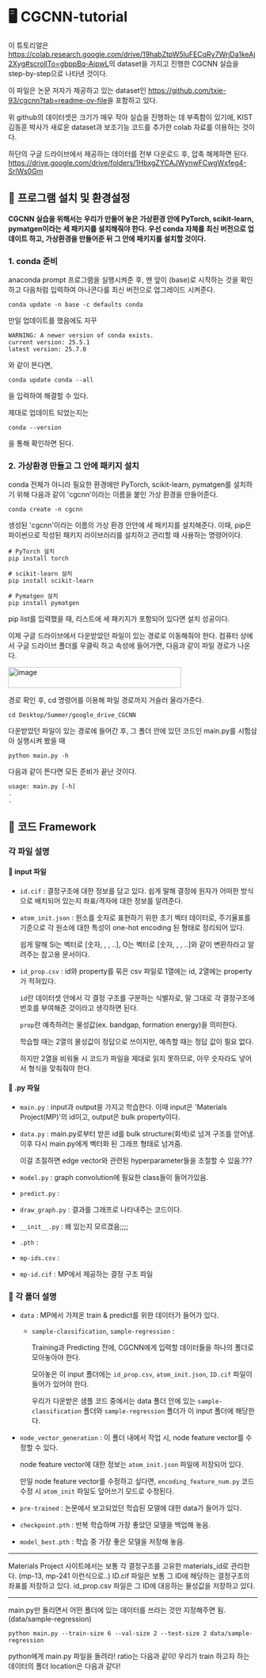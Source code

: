 # 🖥️ CGCNN-tutorial
이 튜토리얼은 <https://colab.research.google.com/drive/19habZtpW5luFECqRy7WrjDa1keAj2Xyg#scrollTo=gbppBq-AipwL>의 dataset을 가지고 진행한 CGCNN 실습을 step-by-step으로 나타낸 것이다.

이 파일은 논문 저자가 제공하고 있는 dataset인 <https://github.com/txie-93/cgcnn?tab=readme-ov-file>을 포함하고 있다.  

위 github의 데이터셋은 크기가 매우 작아 실습을 진행하는 데 부족함이 있기에, KIST 김동훈 박사가 새로운 dataset과 보조기능 코드를 추가한 colab 자료를 이용하는 것이다.  

하단의 구글 드라이브에서 제공하는 데이터를 전부 다운로드 후, 압축 해제하면 된다. 
<https://drive.google.com/drive/folders/1HbxgZYCAJWynwFCwgWxfeg4-SrlWs0Gm>

## 📌 프로그램 설치 및 환경설정
**CGCNN 실습을 위해서는 우리가 만들어 놓은 가상환경 안에 PyTorch, scikit-learn, pymatgen이라는 세 패키지를 설치해줘야 한다.
우선 conda 자체를 최신 버전으로 업데이트 하고, 가상환경을 만들어준 뒤 그 안에 패키지를 설치할 것이다.**


### **1. conda 준비**

anaconda prompt 프로그램을 실행시켜준 후, 맨 앞이 (base)로 시작하는 것을 확인하고 다음처럼 입력하여 아나콘다를 최신 버전으로 업그레이드 시켜준다.
~~~
conda update -n base -c defaults conda
~~~
만일 업데이트를 했음에도 자꾸 
~~~
WARNING: A newer version of conda exists.
current version: 25.5.1
latest version: 25.7.0
~~~
와 같이 뜬다면, 
~~~
conda update conda --all
~~~
을 입력하여 해결할 수 있다.


제대로 업데이트 되었는지는
~~~
conda --version
~~~
을 통해 확인하면 된다.


### **2. 가상환경 만들고 그 안에 패키지 설치**

conda 전체가 아니라 필요한 환경에만 PyTorch, scikit-learn, pymatgen를 설치하기 위해 다음과 같이 'cgcnn'이라는 이름을 붙인 가상 환경을 만들어준다.
~~~
conda create -n cgcnn
~~~
생성된 'cgcnn'이라는 이름의 가상 환경 안안에 세 패키지를 설치해준다.
이때, pip은 파이썬으로 작성된 패키지 라이브러리를 설치하고 관리할 때 사용하는 명령어이다.
~~~
# PyTorch 설치
pip install torch

# scikit-learn 설치
pip install scikit-learn

# Pymatgen 설치
pip install pymatgen
~~~
pip list를 입력했을 때, 리스트에 세 패키지가 포함되어 있다면 설치 성공이다.

이제 구글 드라이브에서 다운받았던 파일이 있는 경로로 이동해줘야 한다.
컴퓨터 상에서 구글 드라이브 폴더를 우클릭 하고 속성에 들어가면, 다음과 같이 파일 경로가 나온다.

<img width="349" height="42" alt="image" src="https://github.com/user-attachments/assets/a2af97f6-29a4-4e92-980a-2edae9e5edf9" />

경로 확인 후, cd 명령어를 이용해 파일 경로까지 거슬러 올라가준다.
~~~
cd Desktop/Summer/google_drive_CGCNN
~~~

다운받았던 파일이 있는 경로에 들어간 후, 그 폴더 안에 있던 코드인 main.py를 시험삼아 실행시켜 봤을 때 
~~~
python main.py -h
~~~
다음과 같이 뜬다면 모든 준비가 끝난 것이다.
~~~
usage: main.py [-h]
.
.
~~~

## 📌 코드 Framework

### 각 파일 설명

#### 🔷 input 파일
- `id.cif` : 결정구조에 대한 정보를 담고 있다. 쉽게 말해 결정에 원자가 어떠한 방식으로 배치되어 있는지 좌표/격자에 대한 정보를 알려준다.
  
- `atom_init.json` : 원소를 숫자로 표현하기 위한 초기 벡터 데이터로, 주기율표를 기준으로 각 원소에 대한 특성이 one-hot encoding 된 형태로 정리되어 있다.

  쉽게 말해 Si는 벡터로 [숫자, , , ..], O는 벡터로 [숫자, , , ..]와 같이 변환하라고 알려주는 참고용 문서이다.
  
- `id_prop.csv` : id와 property를 묶은 csv 파일로 1열에는 id, 2열에는 property가 적혀있다.
  
    `id`란 데이터셋 안에서 각 결정 구조를 구분하는 식별자로, 말 그대로 각 결정구조에 번호를 부여해준 것이라고 생각하면 된다.
  
    `prop`란 예측하려는 물성값(ex. bandgap, formation energy)을 의미한다.

  학습할 때는 2열의 물성값이 정답으로 쓰이지만, 예측할 때는 정답 값이 필요 없다.

  하지만 2열을 비워둘 시 코드가 파일을 제대로 읽지 못하므로, 아무 숫자라도 넣어서 형식을 맞춰줘야 한다.

#### 🔷 .py 파일

- `main.py` : input과 output을 가지고 학습한다. 이때 input은 'Materials Project(MP)'의 id이고, output은 bulk property이다.
- `data.py` : main.py로부터 받은 id를 bulk structure(회색)로 넘겨 구조를 얻어냄. 이후 다시 main.py에게 벡터화 된 그래프 형태로 넘겨줌.

  이걸 조절하면 edge vector와 관련된 hyperparameter들을 조절할 수 있음.???
  
- `model.py` : graph convolution에 필요한 class들이 들어가있음.
- `predict.py` :
- `draw_graph.py` : 결과를 그래프로 나타내주는 코드이다.
- `__init__.py` : 왜 있는지 모르겠음;;;;
- `.pth` :
- `mp-ids.csv` :
- `mp-id.cif` : MP에서 제공하는 결정 구조 파일


### 🔷 각 폴더 설명
- `data` : MP에서 가져온 train & predict를 위한 데이터가 들어가 있다.
  - `sample-classification`, `sample-regression` :
  
    Training과 Predicting 전에, CGCNN에게 입력할 데이터들을 하나의 폴더로 모아놓아야 한다. 

    모아놓은 이 input 폴더에는 `id_prop.csv`, `atom_init.json`, `ID.cif` 파일이 들어가 있어야 한다.

    우리가 다운받은 샘플 코드 중에서는 data 폴더 안에 있는 `sample-classification` 폴더와 `sample-regression` 폴더가 이 input 폴더에 해당한다.
- `node_vector_generation` : 이 폴더 내에서 작업 시, node feature vector를 수정할 수 있다.
  
   node feature vector에 대한 정보는 `atom_init.json` 파일에 저장되어 있다.
  
   만일 node feature vector를 수정하고 싶다면, `encoding_feature_num.py` 코드 수정 시 `atom_init` 파일도 덮어쓰기 모드로 수정된다.
   
- `pre-trained` : 논문에서 보고되었던 학습된 모델에 대한 data가 들어가 있다.
- `checkpoint.pth` : 반복 학습하며 가장 좋았던 모델을 백업해 놓음.
- `model_best.pth` : 학습 중 가장 좋은 모델을 저장해 놓음.



-------------------------
Materials Project 사이트에서는 보통 각 결정구조를 고유한 materials_id로 관리한다. (mp-13, mp-241 이런식으로..)
ID.cif 파일은 보통 그 ID에 해당하는 결정구조의 좌표를 저장하고 있다.
id_prop.csv 파일은 그 ID에 대응하는 물성값을 저장하고 있다.





-----------------------------
main.py만 돌리면서 어떤 폴더에 있는 데이터를 쓰라는 것만 지정해주면 됨. (data/sample-regression)

~~~
python main.py --train-size 6 --val-size 2 --test-size 2 data/sample-regression
~~~
python에게 main.py 파일을 돌려라! ratio는 다음과 같이! 우리가 train 하고자 하는 데이터의 폴더 location은 다음과 같다!

